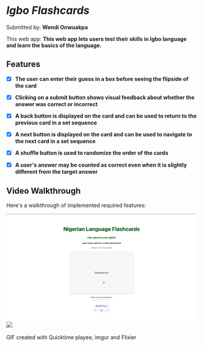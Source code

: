 # *Igbo Flashcards*

Submitted by: **Wendi Onwuakpa**

This web app: **This web app lets users test their skills in Igbo language and learn the basics of the language.**

## Features


- [X] **The user can enter their guess in a box before seeing the flipside of the card**
- [X] **Clicking on a submit button shows visual feedback about whether the answer was correct or incorrect**
- [X] **A back button is displayed on the card and can be used to return to the previous card in a set sequence**
- [X] **A next button is displayed on the card and can be used to navigate to the next card in a set sequence**
- [X] **A shuffle button is used to randomize the order of the cards**
- [X] **A user's answer may be counted as correct even when it is slightly different from the target answer**
      

## Video Walkthrough

Here's a walkthrough of implemented required features:

![](https://github.com/wendionwuakpa/flashcards/blob/master/p3.gif)
![](https://raw.githubusercontent.com/wendionwuakpa/flashcards/blob/master/p3.gif)

<!-- Replace this with whatever GIF tool you used! -->
GIF created with Quicktime playee, imgur and Flixier  

